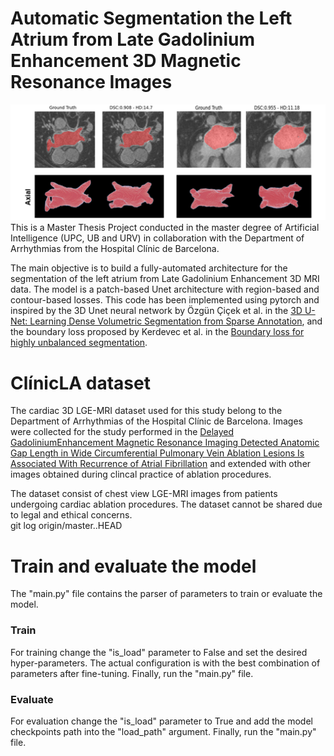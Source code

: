 # Automatic Segmentation the Left Atrium from Late Gadolinium Enhancement 3D Magnetic Resonance Images
![img.png](images/img.png)
This is a Master Thesis Project conducted in the master degree of Artificial Intelligence (UPC, UB and URV) in collaboration with the Department of Arrhythmias from the Hospital Clínic de Barcelona. 

The main objective is to build a fully-automated architecture for the segmentation of the left atrium from Late Gadolinium Enhancement 3D MRI data. 
The model is a patch-based Unet architecture with region-based and contour-based losses. This code has been implemented using pytorch and inspired by the 3D Unet 
neural network by Özgün Çiçek et al. in the [3D U-Net: Learning Dense Volumetric Segmentation from Sparse Annotation](https://arxiv.org/abs/1606.06650), and the boundary loss proposed by Kerdevec et al. in the 
[Boundary loss for highly unbalanced segmentation](https://arxiv.org/pdf/1812.07032.pdf). 


# ClínicLA dataset
The cardiac 3D LGE-MRI dataset used for this study belong to the Department of Arrhythmias of the Hospital Clínic de Barcelona. 
Images were collected for the study performed in the [Delayed  GadoliniumEnhancement Magnetic Resonance Imaging Detected Anatomic Gap Length in Wide Circumferential Pulmonary Vein Ablation Lesions Is Associated With Recurrence of Atrial Fibrillation](https://pubmed.ncbi.nlm.nih.gov/30562102/) 
and extended with other images obtained during clincal practice of ablation procedures.

The  dataset  consist  of  chest  view  LGE-MRI  images  from patients undergoing cardiac ablation procedures. The dataset cannot be shared due to legal and ethical concerns.  
git log origin/master..HEAD
# Train and evaluate the model

The "main.py" file contains the parser of parameters to train or evaluate the model. 

### Train 
For training change the "is_load" parameter to False and set the desired hyper-parameters.
The actual configuration is with the best combination of parameters after fine-tuning. 
Finally, run the "main.py" file. 

### Evaluate
For evaluation change the "is_load" parameter to True and add the model checkpoints path 
into the "load_path" argument. Finally, run the "main.py" file. 

